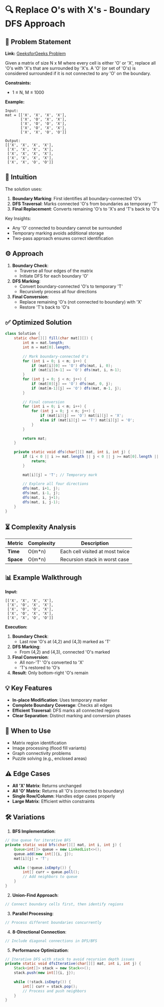 # 🔍 Replace O's with X's - Boundary DFS Approach

## 📜 Problem Statement
**Link:** [GeeksforGeeks Problem](https://www.geeksforgeeks.org/problems/replace-os-with-xs0052/1?page=3&company=Google&sortBy=latest)

Given a matrix of size N x M where every cell is either 'O' or 'X', replace all 'O's with 'X's that are surrounded by 'X's. A 'O' (or set of 'O's) is considered surrounded if it is not connected to any 'O' on the boundary.

**Constraints:**
- 1 ≤ N, M ≤ 1000

**Example:**
```text
Input: 
mat = [['X', 'X', 'X', 'X'],
       ['X', 'O', 'X', 'X'],
       ['X', 'O', 'O', 'X'],
       ['X', 'O', 'X', 'X'],
       ['X', 'X', 'O', 'O']]

Output:
[['X', 'X', 'X', 'X'],
 ['X', 'X', 'X', 'X'],
 ['X', 'X', 'X', 'X'],
 ['X', 'X', 'X', 'X'],
 ['X', 'X', 'O', 'O']]
```

## 🧠 Intuition
The solution uses:
1. **Boundary Marking**: First identifies all boundary-connected 'O's
2. **DFS Traversal**: Marks connected 'O's from boundaries as temporary 'T'
3. **Final Replacement**: Converts remaining 'O's to 'X's and 'T's back to 'O's

Key Insights:
- Any 'O' connected to boundary cannot be surrounded
- Temporary marking avoids additional storage
- Two-pass approach ensures correct identification

## ⚙️ Approach
1. **Boundary Check**:
   - Traverse all four edges of the matrix
   - Initiate DFS for each boundary 'O'
2. **DFS Marking**:
   - Convert boundary-connected 'O's to temporary 'T'
   - Recursively process all four directions
3. **Final Conversion**:
   - Replace remaining 'O's (not connected to boundary) with 'X'
   - Restore 'T's back to 'O's

## ✅ Optimized Solution
```java
class Solution {
    static char[][] fill(char mat[][]) {
        int m = mat.length;
        int n = mat[0].length;
        
        // Mark boundary-connected O's
        for (int i = 0; i < m; i++) {
            if (mat[i][0] == 'O') dfs(mat, i, 0);
            if (mat[i][n-1] == 'O') dfs(mat, i, n-1);
        }
        for (int j = 0; j < n; j++) {
            if (mat[0][j] == 'O') dfs(mat, 0, j);
            if (mat[m-1][j] == 'O') dfs(mat, m-1, j);
        }
        
        // Final conversion
        for (int i = 0; i < m; i++) {
            for (int j = 0; j < n; j++) {
                if (mat[i][j] == 'O') mat[i][j] = 'X';
                else if (mat[i][j] == 'T') mat[i][j] = 'O';
            }
        }
        
        return mat;
    }
    
    private static void dfs(char[][] mat, int i, int j) {
        if (i < 0 || i >= mat.length || j < 0 || j >= mat[0].length || mat[i][j] != 'O') {
            return;
        }
        
        mat[i][j] = 'T'; // Temporary mark
        
        // Explore all four directions
        dfs(mat, i+1, j);
        dfs(mat, i-1, j);
        dfs(mat, i, j+1);
        dfs(mat, i, j-1);
    }
}
```

## ⏳ Complexity Analysis
| Metric          | Complexity | Description |
|-----------------|------------|-------------|
| **Time**        | O(m*n)     | Each cell visited at most twice |
| **Space**       | O(m*n)     | Recursion stack in worst case |

## 📊 Example Walkthrough
**Input:**
```
[['X', 'X', 'X', 'X'],
 ['X', 'O', 'X', 'X'],
 ['X', 'O', 'O', 'X'],
 ['X', 'O', 'X', 'X'],
 ['X', 'X', 'O', 'O']]
```

**Execution:**
1. **Boundary Check**:
   - Last row 'O's at (4,2) and (4,3) marked as 'T'
2. **DFS Marking**:
   - From (4,2) and (4,3), connected 'O's marked
3. **Final Conversion**:
   - All non-'T' 'O's converted to 'X'
   - 'T's restored to 'O's
4. **Result**: Only bottom-right 'O's remain

## 💡 Key Features
- **In-place Modification**: Uses temporary marker
- **Complete Boundary Coverage**: Checks all edges
- **Efficient Traversal**: DFS marks all connected regions
- **Clear Separation**: Distinct marking and conversion phases

## 🚀 When to Use
- Matrix region identification
- Image processing (flood fill variants)
- Graph connectivity problems
- Puzzle solving (e.g., enclosed areas)

## ⚠️ Edge Cases
- **All 'X' Matrix**: Returns unchanged
- **All 'O' Matrix**: Returns all 'O's (connected to boundary)
- **Single Row/Column**: Handles edge cases properly
- **Large Matrix**: Efficient within constraints

## 🛠 Variations
1. **BFS Implementation**:
```java
// Use queue for iterative BFS
private static void bfs(char[][] mat, int i, int j) {
    Queue<int[]> queue = new LinkedList<>();
    queue.add(new int[]{i, j});
    mat[i][j] = 'T';
    
    while (!queue.isEmpty()) {
        int[] curr = queue.poll();
        // Add neighbors to queue
    }
}
```

2. **Union-Find Approach**:
```java
// Connect boundary cells first, then identify regions
```

3. **Parallel Processing**:
```java
// Process different boundaries concurrently
```

4. **8-Directional Connection**:
```java
// Include diagonal connections in DFS/BFS
```

5. **Performance Optimization**:
```java
// Iterative DFS with stack to avoid recursion depth issues
private static void dfsIterative(char[][] mat, int i, int j) {
    Stack<int[]> stack = new Stack<>();
    stack.push(new int[]{i, j});
    
    while (!stack.isEmpty()) {
        int[] curr = stack.pop();
        // Process and push neighbors
    }
}
```